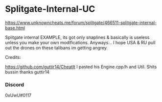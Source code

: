 # Splitgate-Internal-UC

https://www.unknowncheats.me/forum/splitgate/466511-splitgate-internal-base.html

Splitgate internal EXAMPLE, its got only snaplines & basically is useless unless you make your own modifications.
Anyways... I hope USA & RU pull out the drones on these talibans im getting angrey.

Credits: 

https://github.com/guttir14/CheatIt I pasted his Engine.cpp/h and Util. Shits bussin thanks guttir14

### Discord
 0xUwU#0117
